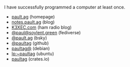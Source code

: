 I have successfully programmed a computer at least once.

<p>
  <ul>
    <li><a rel="me" href="https://pault.ag/">pault.ag</a> (homepage)</li>
    <li><a rel="me" href="https://notes.pault.ag/">notes.pault.ag</a> (blog)</li>
    <li><a rel="me" href="https://k3xec.com/">K3XEC.com</a> (ham radio blog)</li>
    <li><a rel="me" href="https://soylent.green/@paul">@paul@soylent.green</a> (fediverse)</li>
    <li><a rel="me" href="https://bsky.app/profile/pault.ag">@pault.ag</a> (bsky)</li>
    <li><a rel="me" href="https://github.com/paultag">@paultag</a> (github)</li>
    <li><a rel="me" href="https://people.debian.org/~paultag/">paultag@</a> (debian)</li>
    <li><a rel="me" href="https://launchpad.net/~paultag/">lp:~paultag</a> (ubuntu)</li>
    <li><a rel="me" href="https://crates.io/users/paultag">paultag</a> (crates.io)</li>
  </ul>
</p>

